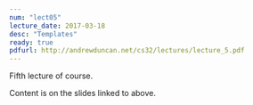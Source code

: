 ```yaml
---
num: "lect05"
lecture_date: 2017-03-18
desc: "Templates"
ready: true
pdfurl: http://andrewduncan.net/cs32/lectures/lecture_5.pdf
---
```



Fifth lecture of course.

Content is on the slides linked to above.
